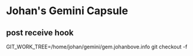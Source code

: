 # Johan's Gemini Capsule

## post receive hook

GIT_WORK_TREE=/home/johan/gemini/gem.johanbove.info git checkout -f

